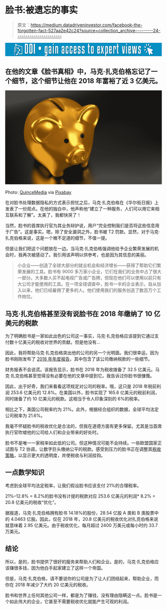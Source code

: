 # 脸书:被遗忘的事实

> 原文：<https://medium.datadriveninvestor.com/facebook-the-forgotten-fact-527aa2e42c24?source=collection_archive---------24----------------------->

[![](img/13e997374d917bc91ad46ba4dea0f0dd.png)](http://www.track.datadriveninvestor.com/1B9E)

## 在他的文章《脸书真相》中，马克·扎克伯格忘记了一个细节，这个细节让他在 2018 年富裕了近 3 亿美元。

![](img/6dd55bdd0944e392a5a7662e62bbd680.png)

Photo: [QuinceMedia](https://pixabay.com/en/users/quincemedia-1031690/) via [Pixabay](https://pixabay.com/en/piggy-bank-money-finance-banking-2889046/)

在对脸书处理数据隐私的方式表示担忧之后，马克·扎克伯格在《华尔街日报》上发表了一份观点。在他的独白中，他声称他“建立了一种服务，人们可以用它来相互联系和了解”。太美了，我都快哭了！

当然，脸书的首席执行官为其业务辩护说，用户“完全控制我们是否将这些信息用于广告”。这是事实。嗯，除了安全漏洞之外，脸书被 T2 罚款。显然，对于马克·扎克伯格来说，这是一个微不足道的细节，不值一提。

但是让我们把这个问题放在一边。当马克·扎克伯格强调他给予企业繁荣发展的机会时，我再次被感动了。我引用该声明以供参考，也是因为其信息的美丽。

> 小企业——创造了全球大部分的就业机会和经济增长——获得了帮助它们繁荣发展的工具。脸书有 9000 多万家小企业，它们在我们的业务中占了很大一部分。大多数人买不起电视广告或广告牌，但现在他们可以使用以前只有大公司才能使用的工具。在一项全球调查中，脸书一半的企业表示，自从加入以来，他们已经雇佣了更多的人。他们使用我们的服务创造了数百万个工作岗位。

## 马克·扎克伯格甚至没有说脸书在 2018 年缴纳了 10 亿美元的税款

为了明确脸书是一家如此出色的公司这一事实，马克·扎克伯格应该提到它通过支付数十亿美元的税收对世界的贡献。但是他没有…

因此，我将帮助马克·扎克伯格突出他的公司的另一个光明面。我们很幸运，因为脸书刚刚发布了 [2018 年年度报告](http://d18rn0p25nwr6d.cloudfront.net/CIK-0001326801/a109a501-ed16-4962-a3af-9cd16521806a.pdf)，其中包含了该公司缴纳税款的一些细节。

财务报表不会说谎。该报告显示，脸书在 2018 年为税收拨备了 32.5 亿美元。马克·扎克伯格甚至觉得没有必要在他的文章中提到它。我告诉过你脸书很慷慨。

因此，出于好奇，我们来看看这项规定对公司的税率。哦，这只是 2018 年税前利润 253.6 亿美元的 12.8%。在美国以外，脸书实现了 165.6 亿美元的税前利润，同时拨备了约 10 亿美元的税款。这相当于令人印象深刻的 6%的税率。

相比之下，美国公司税率约为 21%。此外，根据经合组织的数据，全球平均法定公司税率为 21.6%。

我毫不怀疑脸书的税收优化是合法的，但我在道德方面有更多保留。尤其是当首席执行官吹嘘他的公司给人们和企业带来的好处时。

脸书不是唯一一家税率如此低的公司。但这种情况可能不会持续。一些欧盟国家正试图与 T2 协调，让数字巨头缴纳公平的税款。感受到压力的脸书正在调整其[税收策略](https://s21.q4cdn.com/399680738/files/doc_downloads/governance_documents/2018/Facebook-UK-2018-Tax-Strategy-FINAL.pdf)，以显示更大的透明度，并使税收与利润挂钩。

## 一点数学知识

考虑到全球平均法定税率，让我们假设脸书应该支付 21%的合理税率。

21%–12.8% = 8.2%的脸书没有计提的税款对应 253.6 亿美元的利润* 8.2% = 20.8 亿美元的税收“优化”。

据报道，马克·扎克伯格拥有脸书 14.18%的股份，28.54 亿股 A 类和 B 类股票中的 4.0463 亿股。因此，仅在 2018 年，20.8 亿美元的税收优化对扎克伯格来说就意味着 2.95 亿美元。由于税收优化，每月超过 2400 万美元或每小时约 33.7 万美元。

## 结论

所以，是的，脸书提供了很好的服务来帮助人们和企业。是的，马克·扎克伯格应该赚很多钱，因为他白手起家建立了这样一个帝国。

但是，马克·扎克伯格，请不要说你的公司是为了让人们团结起来，帮助企业，而你在 2018 年减少了大约 20 亿美元的税收。

脸书和世界上任何其他公司一样，都是为了赚钱，没有理由隐瞒这一点。脸书是一个如此伟大的企业，它甚至不需要税收优化就能产生可观的利润。